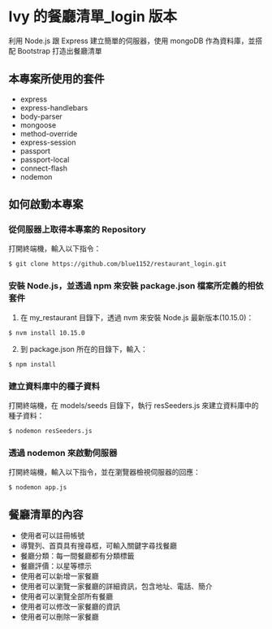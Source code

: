 # Ivy 的餐廳清單\_login 版本

利用 Node.js 跟 Express 建立簡單的伺服器，使用 mongoDB 作為資料庫，並搭配 Bootstrap 打造出餐廳清單

## 本專案所使用的套件

- express
- express-handlebars
- body-parser
- mongoose
- method-override
- express-session
- passport
- passport-local
- connect-flash
- nodemon

## 如何啟動本專案

### 從伺服器上取得本專案的 Repository

打開終端機，輸入以下指令：

```
$ git clone https://github.com/blue1152/restaurant_login.git
```

### 安裝 Node.js，並透過 npm 來安裝 package.json 檔案所定義的相依套件

1. 在 my_restaurant 目錄下，透過 nvm 來安裝 Node.js 最新版本(10.15.0)：

```
$ nvm install 10.15.0
```

2. 到 package.json 所在的目錄下，輸入：

```
$ npm install
```

### 建立資料庫中的種子資料

打開終端機，在 models/seeds 目錄下，執行 resSeeders.js 來建立資料庫中的種子資料：

```
$ nodemon resSeeders.js
```

### 透過 nodemon 來啟動伺服器

打開終端機，輸入以下指令，並在瀏覽器檢視伺服器的回應：

```
$ nodemon app.js
```

## 餐廳清單的內容

- 使用者可以註冊帳號
- 導覽列、首頁具有搜尋框，可輸入關鍵字尋找餐廳
- 餐廳分類：每一間餐廳都有分類標籤
- 餐廳評價：以星等標示
- 使用者可以新增一家餐廳
- 使用者可以瀏覽一家餐廳的詳細資訊，包含地址、電話、簡介
- 使用者可以瀏覽全部所有餐廳
- 使用者可以修改一家餐廳的資訊
- 使用者可以刪除一家餐廳
